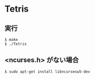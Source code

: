 # Tetris

## 実行
`$ make`  
`$ ./Tetris`
## <ncurses.h> がない場合
`$ sudo apt-get install libncursesw5-dev`
